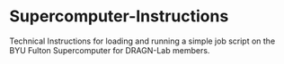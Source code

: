 # Supercomputer-Instructions
Technical Instructions for loading and running a simple job script on the BYU Fulton Supercomputer for DRAGN-Lab members. 
